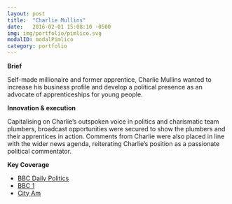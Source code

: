 ```yaml
---
layout: post
title:  "Charlie Mullins"
date:   2016-02-01 15:08:10 -0500
img: img/portfolio/pimlico.svg
modalID: modalPimlico
category: portfolio
---
```

**Brief**

Self-made millionaire and former apprentice, Charlie Mullins wanted to increase his business profile and develop a political presence as an advocate of apprenticeships for young people.

**Innovation & execution**

Capitalising on Charlie’s outspoken voice in politics and charismatic team plumbers, broadcast opportunities were secured to show the plumbers and their apprentices in action. Comments from Charlie were also placed in line with the wider news agenda, reiterating Charlie’s position as a passionate political commentator.

**Key Coverage**

* <a href="http://www.pimlicoplumbers.com/media/pimlico-on-tv/the-daily-poiltics/nick-boles-mp-with-pimlico-s-apprentice" target="_blank"> BBC Daily Politics </a>
* <a href="http://www.pimlicoplumbers.com/media/pimlico-on-tv/bbc1-oxford-street-revealed/dave-helps-the-beauty-shop" target="_blank"> BBC 1 </a>
* <a href="http://www.cityam.com/226387/pimlico-pumbers-boss-charlie-mullins-resigns-from-business-for-britain-over-eu-exit-campaign" target="_blank"> City Am </a>
